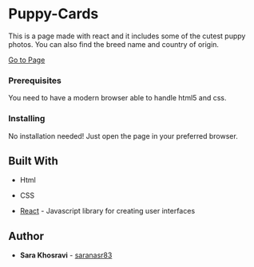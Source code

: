 # Puppy-Cards

This is a page made with react and it includes some of the cutest puppy photos. You can also find the breed name and country of origin.

[Go to Page](spooky-note.surge.sh)


### Prerequisites

You need to have a modern browser able to handle html5 and css. 

### Installing

No installation needed! Just open the page in your preferred browser.

## Built With

* Html

* CSS

* [React](https://reactjs.org/) - Javascript library for creating user interfaces

## Author

* **Sara Khosravi** - [saranasr83](https://github.com/saranasr83)